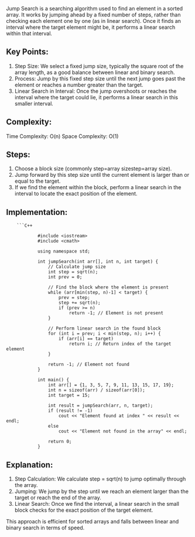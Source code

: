 Jump Search is a searching algorithm used to find an element in a sorted array. It works by jumping ahead by a fixed number of steps, rather than checking each element one by one (as in linear search). Once it finds an interval where the target element might be, it performs a linear search within that interval.

## Key Points:
1) Step Size: We select a fixed jump size, typically the square root of the array length, as a good balance between linear and binary search.
2) Process: Jump by this fixed step size until the next jump goes past the element or reaches a number greater than the target.
3) Linear Search in Interval: Once the jump overshoots or reaches the interval where the target could lie, it performs a linear search in this smaller interval.

## Complexity:
Time Complexity: O(n)
Space Complexity: O(1)

## Steps:
1) Choose a block size (commonly step=array sizestep=array size).
2) Jump forward by this step size until the current element is larger than or equal to the target.
3) If we find the element within the block, perform a linear search in the interval to locate the exact position of the element.

## Implementation:

        ```C++
        
                #include <iostream>
                #include <cmath>
                
                using namespace std;
                
                int jumpSearch(int arr[], int n, int target) {
                    // Calculate jump size
                    int step = sqrt(n);
                    int prev = 0;
                
                    // Find the block where the element is present
                    while (arr[min(step, n)-1] < target) {
                        prev = step;
                        step += sqrt(n);
                        if (prev >= n)
                            return -1; // Element is not present
                    }
                
                    // Perform linear search in the found block
                    for (int i = prev; i < min(step, n); i++) {
                        if (arr[i] == target)
                            return i; // Return index of the target element
                    }
                
                    return -1; // Element not found
                }
                
                int main() {
                    int arr[] = {1, 3, 5, 7, 9, 11, 13, 15, 17, 19};
                    int n = sizeof(arr) / sizeof(arr[0]);
                    int target = 15;
                
                    int result = jumpSearch(arr, n, target);
                    if (result != -1)
                        cout << "Element found at index " << result << endl;
                    else
                        cout << "Element not found in the array" << endl;
                
                    return 0;
                }
## Explanation:
1) Step Calculation: We calculate step = sqrt(n) to jump optimally through the array.
2) Jumping: We jump by the step until we reach an element larger than the target or reach the end of the array.
3) Linear Search: Once we find the interval, a linear search in the small block checks for the exact position of the target element.

This approach is efficient for sorted arrays and falls between linear and binary search in terms of speed.
